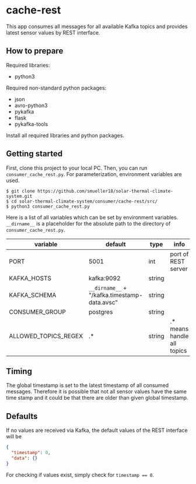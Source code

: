 # cache-rest
This app consumes all messages for all available Kafka topics and provides latest sensor values by REST interface.

## How to prepare
Required libraries:

- python3

Required non-standard python packages:
- json
- avro-python3
- pykafka
- flask
- pykafka-tools

Install all required libraries and python packages.

## Getting started
First, clone this project to your local PC. Then, you can run `consumer_cache_rest.py`. For parameterization, environment variables are used.
```
$ git clone https://github.com/smueller18/solar-thermal-climate-system.git
$ cd solar-thermal-climate-system/consumer/cache-rest/src/
$ python3 consumer_cache_rest.py
```
Here is a list of all variables which can be set by environment variables. `__dirname__` is a placeholder for the absolute path to the directory of `consumer_cache_rest.py`.

| variable | default | type | info |
| --- | --- | --- | --- |
| PORT | 5001 | int | port of REST server |
| KAFKA_HOSTS | kafka:9092 | string |   |
| KAFKA_SCHEMA | `__dirname__` + "/kafka.timestamp-data.avsc" | string |   |
| CONSUMER_GROUP | postgres | string |   |
| ALLOWED_TOPICS_REGEX | .* | string | .* means handle all topics |

## Timing
The global timestamp is set to the latest timestamp of all consumed messages. Therefore it is possible that not all sensor values have the same time stamp and it could be that there are older than given global timestamp.

## Defaults
If no values are received via Kafka, the default values of the REST interface will be
```json
{
  "timestamp": 0,
  "data": {}
}
```
For checking if values exist, simply check for `timestamp == 0`.